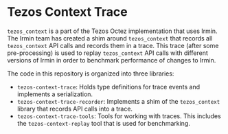 # Tezos Context Trace

`tezos_context` is a part of the Tezos Octez implementation that uses Irmin. The Irmin team has created a shim around `tezos_context` that records all `tezos_context` API calls and records them in a trace. This trace (after some pre-processing) is used to replay `tezos_context` API calls with different versions of Irmin in order to benchmark performance of changes to Irmin.

The code in this repository is organized into three libraries:

- `tezos-context-trace`: Holds type definitions for trace events and implements a serialization.
- `tezos-context-trace-recorder`: Implements a shim of the `tezos_context` library that records API calls into a trace.
- `tezos-context-trace-tools`: Tools for working with traces. This includes the `tezos-context-replay` tool that is used for benchmarking.
